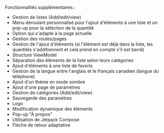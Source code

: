 Fonctionnalités supplémentaires :

- Gestion de listes (Add/edit/view)
- Menu déroulant personnalisé pour l'ajout d'éléments à une liste et un pop-up pour la sélection de la quantité
- Option qui s'adapte à la page actuelle
- Gestion des routes/pages
- Gestion de l'ajout d'éléments (si l'élément est déjà dans la liste, les quantités s'additionnent et cela prend en compte s'il est barré)
- Structure ViewModel
- Séparation des éléments de la liste selon leurs catégories
- Ajout d'éléments à une liste de favoris
- Gestion de la langue entre l'anglais et le français canadien (langue du téléphone)
- Ajout d'un thème en mode sombre
- Ajout d'une page de paramètres
- Gestion de catégories (Add/edit/view)
- Sauvegarde des paramètres
- Logo
- Modification dynamique des éléments
- Pop-up "À propos"
- Utilisation de Jetpack Compose
- Flèche de retour adaptative

